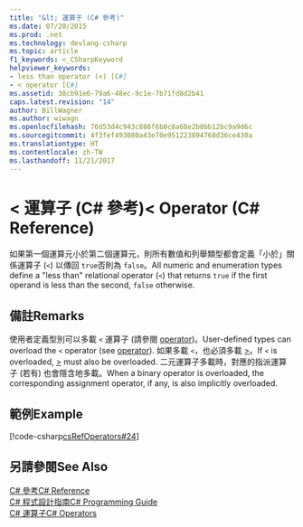 ```yaml
---
title: "&lt; 運算子 (C# 參考)"
ms.date: 07/20/2015
ms.prod: .net
ms.technology: devlang-csharp
ms.topic: article
f1_keywords: <_CSharpKeyword
helpviewer_keywords:
- less than operator (<) [C#]
- < operator [C#]
ms.assetid: 38cb91e6-79a6-48ec-9c1e-7b71fd8d2b41
caps.latest.revision: "14"
author: BillWagner
ms.author: wiwagn
ms.openlocfilehash: 76d53d4c943c886f6b8c8a68e2b8bb12bc9a9d6c
ms.sourcegitcommit: 4f3fef493080a43e70e951223894768d36ce430a
ms.translationtype: HT
ms.contentlocale: zh-TW
ms.lasthandoff: 11/21/2017
---
```

# <a name="lt-operator-c-reference"></a><span data-ttu-id="71d41-102">&lt; 運算子 (C# 參考)</span><span class="sxs-lookup"><span data-stu-id="71d41-102">&lt; Operator (C# Reference)</span></span>
<span data-ttu-id="71d41-103">如果第一個運算元小於第二個運算元，則所有數值和列舉類型都會定義「小於」關係運算子 (`<`) 以傳回 `true`否則為 `false`。</span><span class="sxs-lookup"><span data-stu-id="71d41-103">All numeric and enumeration types define a "less than" relational operator (`<`) that returns `true` if the first operand is less than the second, `false` otherwise.</span></span>  
  
## <a name="remarks"></a><span data-ttu-id="71d41-104">備註</span><span class="sxs-lookup"><span data-stu-id="71d41-104">Remarks</span></span>  
 <span data-ttu-id="71d41-105">使用者定義型別可以多載 `<` 運算子 (請參閱 [operator](../../../csharp/language-reference/keywords/operator.md))。</span><span class="sxs-lookup"><span data-stu-id="71d41-105">User-defined types can overload the `<` operator (see [operator](../../../csharp/language-reference/keywords/operator.md)).</span></span> <span data-ttu-id="71d41-106">如果多載 `<`，也必須多載 [>](../../../csharp/language-reference/operators/greater-than-operator.md)。</span><span class="sxs-lookup"><span data-stu-id="71d41-106">If `<` is overloaded, [>](../../../csharp/language-reference/operators/greater-than-operator.md) must also be overloaded.</span></span> <span data-ttu-id="71d41-107">二元運算子多載時，對應的指派運算子 (若有) 也會隱含地多載。</span><span class="sxs-lookup"><span data-stu-id="71d41-107">When a binary operator is overloaded, the corresponding assignment operator, if any, is also implicitly overloaded.</span></span>  
  
## <a name="example"></a><span data-ttu-id="71d41-108">範例</span><span class="sxs-lookup"><span data-stu-id="71d41-108">Example</span></span>  
 [!code-csharp[csRefOperators#24](../../../csharp/language-reference/operators/codesnippet/CSharp/less-than-operator_1.cs)]  
  
## <a name="see-also"></a><span data-ttu-id="71d41-109">另請參閱</span><span class="sxs-lookup"><span data-stu-id="71d41-109">See Also</span></span>  
 [<span data-ttu-id="71d41-110">C# 參考</span><span class="sxs-lookup"><span data-stu-id="71d41-110">C# Reference</span></span>](../../../csharp/language-reference/index.md)  
 [<span data-ttu-id="71d41-111">C# 程式設計指南</span><span class="sxs-lookup"><span data-stu-id="71d41-111">C# Programming Guide</span></span>](../../../csharp/programming-guide/index.md)  
 [<span data-ttu-id="71d41-112">C# 運算子</span><span class="sxs-lookup"><span data-stu-id="71d41-112">C# Operators</span></span>](../../../csharp/language-reference/operators/index.md)
